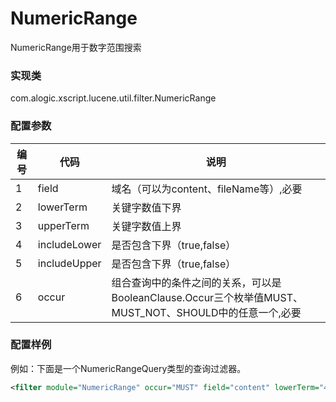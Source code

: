 NumericRange
===========

NumericRange用于数字范围搜索

### 实现类

com.alogic.xscript.lucene.util.filter.NumericRange

### 配置参数

| 编号 | 代码 | 说明 |
| ---- | ---- | ---- |
| 1 | field | 域名（可以为content、fileName等）,必要|
| 2 | lowerTerm | 关键字数值下界 |
| 3 | upperTerm | 关键字数值上界| 
| 4 | includeLower | 是否包含下界（true,false） | 
| 5 | includeUpper | 是否包含下界（true,false） | 
| 6 | occur | 组合查询中的条件之间的关系，可以是BooleanClause.Occur三个枚举值MUST、MUST_NOT、SHOULD中的任意一个,必要  |

### 配置样例

例如：下面是一个NumericRangeQuery类型的查询过滤器。

```xml
<filter module="NumericRange" occur="MUST" field="content" lowerTerm="4"/>

```